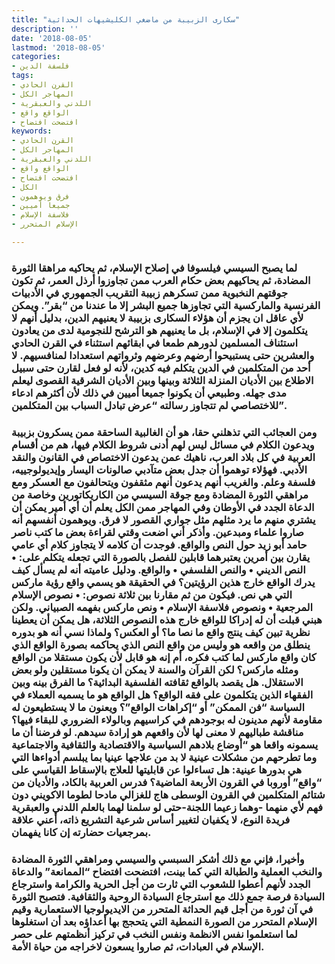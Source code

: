 ```yaml
---
title: "سكارى الزبيبة من ماضغي الكليشيهات الحداثية"
description: ''
date: '2018-08-05'
lastmod: '2018-08-05'
categories:
- فلسفة الدين
tags:
- القرن الحادي
- المهاجر الكل
- اللدني والعبقرية
- الواقع واقع
- افتضحت افتضاح
keywords:
- القرن الحادي
- المهاجر الكل
- اللدني والعبقرية
- الواقع واقع
- افتضحت افتضاح
- الكل
- فرق ويوهمون
- جميعا أميين
- فلاسفة الإسلام
- الإسلام المتحرر

---
```

### لما يصبح السيسي فيلسوفا في إصلاح الإسلام، ثم يحاكيه مراهقا الثورة المضادة، ثم يحاكيهم بعض حكام العرب ممن تجاوزوا أرذل العمر، ثم تكون جوقتهم النخبوية ممن تسكرهم زبيبة التقريب الجمهوري في الأدبيات الفرنسية والماركسية التي تجاوزها جميع البشر إلا ما عندنا من “بقر”. ويمكن لأي عاقل ان يجزم أن هؤلاء السكارى بزبيبة لا يعنيهم الدين، بدليل أنهم لا يتكلمون إلا في الإسلام، بل ما يعنيهم هو الترشح للنجومية لدى من يعادون استئناف المسلمين لدورهم طمعا في ابقائهم استثناء في القرن الحادي والعشرين حتى يستبيحوا أرضهم وعرضهم وثرواتهم استعدادا لمنافسيهم. لا أحد من المتكلمين في الدين يتكلم فيه كدين، لأنه لو فعل لقارن حتى سبيل الاطلاع بين الأديان المنزلة الثلاثة وبينها وبين الأديان الشرقية القصوى ليعلم مدى جهله. وطبيعي أن يكونوا جميعا أميين في ذلك لأن أكثرهم ادعاء للاختصاصي لم تتجاوز رسالته “عرض تبادل السباب بين المتكلمين”.

### ومن العجائب التي تذهلني حقا، هو أن الغالبية الساحقة ممن يسكرون بزبيبة ويدعون الكلام في مسائل ليس لهم أدنى شروط الكلام فيها، هم من أقسام العربية في كل بلاد العرب، ناهيك عمن يدعون الاختصاص في القانون والنقد الأدبي. فهؤلاء توهموا أن جدل بعض متآدبي صالونات اليسار وإيديولوجييه، فلسفة وعلم. والغريب أنهم يدعون أنهم مثقفون ويتحالفون مع العسكر ومع مراهقي الثورة المضادة ومع جوقة السيسي من الكاريكاتورين وخاصة من الدعاة الجدد في الأوطان وفي المهاجر ممن الكل يعلم أن أي أمير يمكن أن يشتري منهم ما يرد مثلهم مثل جواري القصور لا فرق. ويوهمون أنفسهم أنه صاروا علماء ومبدعين. وأذكر أني اضعت وقتي لقراءة بعض ما كتب ناصر حامد أبو زيد حول النص والواقع. فوجدت أن كلامه لا يتجاوز كلام أي عامي يقارن بين أمرين يعتبرهما قابلين للفصل بالصورة التي تجعله يتكلم على: • النص الديني • والنص الفلسفي • والواقع. ودليل عاميته أنه لم يسأل كيف يدرك الواقع خارج هذين الرؤيتين؟ في الحقيقة هو يسمي واقع رؤية ماركس التي هي نص. فيكون من ثم مقارنا بين ثلاثة نصوص: • نصوص الإسلام المرجعية • ونصوص فلاسفة الإسلام • ونص ماركس بفهمه الصبياني. ولكن هبني قبلت أن له إدراكا للواقع خارج هذه النصوص الثلاثة، هل يمكن أن يعطينا نظرية تبين كيف ينتج واقع ما نصا ما؟ أو العكس؟ ولماذا نسي أنه هو بدوره ينطلق من واقعه هو وليس من واقع النص الذي يحاكمه بصورة الواقع الذي كان واقع ماركس لما كتب فكره، أم إنه هو قابل لأن يكون مستقلا من الواقع ومثله ماركس؟ لكن القرآن والسنة لا يمكن أن يكونا مستقلين ولو بعض الاستقلال. هل يقصد بالواقع ثقافته الفلسفية البدائية؟ ما الفرق بينه وبين الفقهاء الذين يتكلمون على فقه الواقع؟ هل الواقع هو ما يسميه العملاء في السياسة “فن الممكن” أو “إكراهات الواقع”؟ ويعنون ما لا يستطيعون له مقاومة لأنهم مدينون له بوجودهم في كراسيهم وبالولاء الضروري للبقاء فيها؟ مناقشة طباليهم لا معنى لها لأن واقعهم هو إرادة سيدهم. لو فرضنا أن ما يسمونه واقعا هو “أوضاع بلادهم السياسية والاقتصادية والثقافية والاجتماعية وما تطرحهم من مشكلات عينية لا بد من علاجها عينيا بما يبلسم أدواءها التي هي بدورها عينية: هل تساءلوا عن قابليتها للعلاج بالإسقاط القياسي على “واقع” أوروبا في القرون الأربعة الماضية؟ فدرس العربية بالكاد، والأديان من شتائم المتكلمين في القرون الوسطى هاج للغزالي مادحا لطوما الاكويني دون فهم لأي منهما -وهما زعيما اللجنة-حتى لو سلمنا لهما بالعلم اللدني والعبقرية فريدة النوع، لا يكفيان لتغيير أساس شرعية التشريع ذاته، أعني علاقة بمرجعيات حضارته إن كانا يفهمان.

### وأخيرا، فإني مع ذلك أشكر السبسي والسيسي ومراهقي الثورة المضادة والنخب العملية والطبالة التي كما بينت، افتضحت افتضاح “الممانعة” والدعاة الجدد لأنهم أعطوا للشعوب التي ثارت من أجل الحرية والكرامة واسترجاع السيادة فرصة جمع ذلك مع استرجاع السيادة الروحية والثقافية. فتصبح الثورة في آن ثورة من أجل قيم الحداثة المتحرر من الايديولوجيا الاستعمارية وقيم الإسلام المتحرر من الصورة النمطية التي يتحجج بها أعداؤه بعد أن استغلوها لما استعلموا نفس الانظمة ونفس النخب في تركيز أنظمتهم على حصر الإسلام في العبادات، ثم صاروا يسعون لاخراجه من حياة الأمة.

###